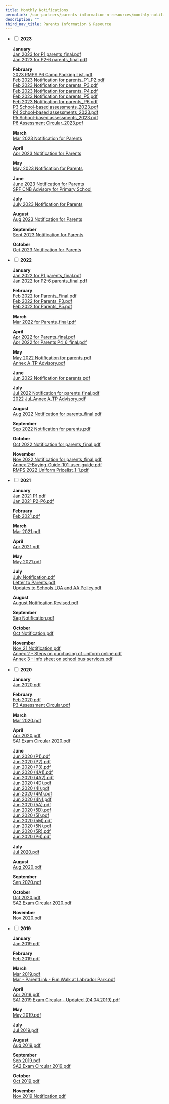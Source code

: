 ```yaml
---
title: Monthly Notifications
permalink: /our-partners/parents-information-n-resources/monthly-notifications/
description: ""
third_nav_title: Parents Information & Resource
---
```

<ul class="jekyllcodex_accordion">
<li><input id="accordion1" type="checkbox"> <label for="accordion1"><strong>2023</strong></label>
<div>
<p><strong>January<br></strong><a href="/files/Jan%202023%20for%20P1%20parents_final.pdf">Jan 2023 for P1 parents_final.pdf</a><br><a href="/files/Jan%202023%20for%20P2-6%20parents_final.pdf">Jan 2023 for P2-6 parents_final.pdf</a></p>
<p><strong>February<br></strong><a href="/files/2023%20RMPS%20P6%20Camp%20Packing%20List.pdf">2023 RMPS P6 Camp Packing List.pdf</a><br><a href="/files/Feb%202023%20Notification%20for%20parents_P1_P2.pdf">Feb 2023 Notification for parents_P1_P2.pdf</a><br><a href="/files/Feb%202023%20Notification%20for%20parents_P3.pdf">Feb 2023 Notification for parents_P3.pdf</a><br><a href="/files/Feb%202023%20Notification%20for%20parents_P4.pdf">Feb 2023 Notification for parents_P4.pdf</a><br><a href="/files/Feb%202023%20Notification%20for%20parents_P5.pdf">Feb 2023 Notification for parents_P5.pdf</a><br><a href="/files/Feb%202023%20Notification%20for%20parents_P6.pdf">Feb 2023 Notification for parents_P6.pdf</a><br><a href="/files/P3%20School-based%20assessments_2023.pdf">P3 School-based assessments_2023.pdf</a><br><a href="/files/P4%20School-based%20assessments_2023.pdf">P4 School-based assessments_2023.pdf</a><br><a href="/files/P5%20School-based%20assessments_2023.pdf">P5 School-based assessments_2023.pdf</a><br><a href="/files/P6%20Assessment%20Circular_2023.pdf">P6 Assessment Circular_2023.pdf</a></p>
	<p><strong>March<br></strong><a href="/files/Mar%202023%20Notification%20for%20parents_final.pdf">Mar 2023 Notification for Parents</a></p>
	<p><strong>April<br></strong><a href="/files/apr%202023%20notification%20for%20parents.pdf">Apr 2023 Notification for Parents</a></p>
<p><strong>May<br></strong><a href="/files/may%202023%20notification%20for%20parents_final.pdf">May 2023 Notification for Parents</a></p>
	<p><strong>June<br></strong><a href="/files/jun%202023%20notification%20for%20parents.pdf">June 2023 Notification for Parents</a><br><a href="/files/spf%20%20cnb%20advisory%20for%20primary%20school.pdf">SPF CNB Advisory for Primary School</a>
	</p>
		<p><strong>July<br></strong><a target="_blank" href="/files/jul%202023%20notification%20for%20parents.pdf">July 2023 Notification for Parents</a>
	</p>
	<p><strong>August<br></strong><a target="_blank" href="/files/aug%202023%20notification%20for%20parents.pdf">Aug 2023 Notification for Parents</a>
	</p>
	<p><strong>September<br></strong><a target="_blank" href="/files/Monthly%20Notifications/sep%202023%20notification%20for%20parents.pdf">Sept 2023 Notification for Parents</a>
	</p>
	<p><strong>October<br></strong><a target="_blank" href="/files/Monthly%20Notifications/oct%202023%20notification%20for%20parents.pdf">Oct 2023 Notification for Parents</a>
	</p>
</div>
</li>
<li><input id="accordion2" type="checkbox"> <label for="accordion2"><strong>2022</strong></label>
<div>
<p><strong>January<br></strong><a href="/files/Jan%202022%20for%20P1%20parents_final.pdf">Jan 2022 for P1 parents_final.pdf</a><br><a href="/files/Jan%202022%20for%20P2-6%20parents_final.pdf">Jan 2022 for P2-6 parents_final.pdf</a></p>
<p><strong>February<br></strong><a href="/files/Feb%202022%20for%20Parents_Final.pdf">Feb 2022 for Parents_Final.pdf</a><br><a href="/files/Feb%202022%20for%20Parents_P3.pdf">Feb 2022 for Parents_P3.pdf</a><br><a href="/files/Feb%202022%20for%20Parents_P5.pdf">Feb 2022 for Parents_P5.pdf</a></p>
<p><strong>March<br></strong><a href="/files/Mar%202022%20for%20Parents_final.pdf">Mar 2022 for Parents_final.pdf</a></p>
<p><strong>April<br></strong><a href="/files/Apr%202022%20for%20Parents_final.pdf">Apr 2022 for Parents_final.pdf</a><br><a href="/files/Apr%202022%20for%20Parents%20P4_6_final.pdf">Apr 2022 for Parents P4_6_final.pdf</a></p>
<p><strong>May<br></strong><a href="/files/May%202022%20Notification%20for%20parents.pdf">May 2022 Notification for parents.pdf</a><br><a href="/files/Annex%20A_TP%20Advisory.pdf">Annex A_TP Advisory.pdf</a></p>
<p><strong>June<br></strong><a href="/files/Jun%202022%20Notification%20for%20parents.pdf">Jun 2022 Notification for parents.pdf</a></p>
<p><strong>July<br></strong><a href="/files/Jul%202022%20Notification%20for%20parents_final.pdf">Jul 2022 Notification for parents_final.pdf</a><br><a href="/files/2022%20Jul_Annex%20A_TP%20Advisory.pdf">2022 Jul_Annex A_TP Advisory.pdf</a></p>
<p><strong>August<br></strong><a href="/files/Aug%202022%20Notification%20for%20parents_final.pdf">Aug 2022 Notification for parents_final.pdf</a></p>
<p><strong>September<br></strong><a href="/files/Sep%202022%20Notification%20for%20parents.pdf">Sep 2022 Notification for parents.pdf</a></p>
<p><strong>October<br></strong><a href="/files/Oct%202022%20Notification%20for%20parents_final.pdf">Oct 2022 Notification for parents_final.pdf</a></p>
<p><strong>November<br></strong><a href="/files/Nov%202022%20Notification%20for%20parents_final.pdf">Nov 2022 Notification for parents_final.pdf</a><br><a href="/files/Annex%202-Buying-Guide-101-user-guide.pdf">Annex 2-Buying-Guide-101-user-guide.pdf</a><br><a href="/files/RMPS%202022%20Uniform%20Pricelist_1-1.pdf">RMPS 2022 Uniform Pricelist_1-1.pdf</a></p>
</div>
</li>
<li><input id="accordion3" type="checkbox"> <label for="accordion3"><strong>2021</strong></label>
<div>
<p><strong>January</strong><br><a href="/files/Jan%202021%20P1.pdf">Jan 2021 P1.pdf</a><br><a href="/files/Jan%202021%20P2-P6.pdf">Jan 2021 P2-P6.pdf</a></p>
<p><strong>February<br></strong><a href="/files/Feb%202021.pdf">Feb 2021.pdf</a></p>
<p><strong>March<br></strong><a href="/files/Mar%202021.pdf">Mar 2021.pdf</a></p>
<p><strong>April<br></strong><a href="/files/Apr%202021.pdf">Apr 2021.pdf</a></p>
<p><strong>May<br></strong><a href="/files/May%202021.pdf">May 2021.pdf</a></p>
<p><strong>July<br></strong><a href="/files/July%20Notification.pdf">July Notification.pdf</a><br><a href="/files/Letter%20to%20Parents.pdf">Letter to Parents.pdf</a><br><a href="/files/Updates%20to%20Schools%20LOA%20and%20AA%20Policy.pdf">Updates to Schools LOA and AA Policy.pdf</a></p>
<p><strong>August<br></strong><a href="/files/August%20Notification%20Revised.pdf">August Notification Revised.pdf</a></p>
<p><strong>September<br></strong><a href="/files/Sep%20Notification.pdf">Sep Notification.pdf</a></p>
<p><strong>October<br></strong><a href="/files/Oct%20Notification.pdf">Oct Notification.pdf</a></p>
<p><strong>November<br></strong><a href="/files/Nov_21%20Notification.pdf">Nov_21 Notification.pdf</a><br><a href="/files/Annex%202%20-%20Steps%20on%20purchasing%20of%20uniform%20online.pdf">Annex 2 - Steps on purchasing of uniform online.pdf</a><br><a href="/files/Annex%203%20-%20Info%20sheet%20on%20school%20bus%20services.pdf">Annex 3 - Info sheet on school bus services.pdf</a></p>
</div>
</li>
<li><input id="accordion4" type="checkbox"> <label for="accordion4"><strong>2020</strong></label>
<div>
<p><strong>January<br></strong><a href="/files/Jan%202020.pdf">Jan 2020.pdf</a></p>
<p><strong>February&nbsp;<br></strong><a href="/files/Feb%202020.pdf">Feb 2020.pdf</a><br><a href="/files/P3%20Assessment%20Circular.pdf">P3 Assessment Circular.pdf</a></p>
<p><strong>March<br></strong><a href="/files/Mar%202020.pdf">Mar 2020.pdf</a></p>
<p><strong>April</strong>&nbsp;<br><a href="/files/Apr%202020.pdf">Apr 2020.pdf</a><br><a href="/files/SA1%20Exam%20Circular%202020.pdf">SA1 Exam Circular 2020.pdf</a></p>
<p><strong>June<br></strong><a href="/files/Jun%202020%20(P1).pdf">Jun 2020 (P1).pdf</a><br><a href="/files/Jun%202020%20(P2).pdf">Jun 2020 (P2).pdf</a><br><a href="/files/Jun%202020%20(P3).pdf">Jun 2020 (P3).pdf</a><br><a href="/files/Jun%202020%20(4A1).pdf">Jun 2020 (4A1).pdf</a><br><a href="/files/Jun%202020%20(4A2).pdf">Jun 2020 (4A2).pdf</a><br><a href="/files/Jun%202020%20(4D).pdf">Jun 2020 (4D).pdf</a><br><a href="/files/un%202020%20(4I).pdf">Jun 2020 (4I).pdf</a><br><a href="/files/Jun%202020%20(4M).pdf">Jun 2020 (4M).pdf</a><br><a href="/files/Jun%202020%20(4N).pdf">Jun 2020 (4N).pdf</a><br><a href="/files/Jun%202020%20(5A).pdf">Jun 2020 (5A).pdf</a><br><a href="/files/Jun%202020%20(5D).pdf">Jun 2020 (5D).pdf</a><br><a href="/files/Jun%202020%20(5I).pdf">Jun 2020 (5I).pdf</a><br><a href="/files/Jun%202020%20(5M).pdf">Jun 2020 (5M).pdf</a><br><a href="/files/Jun%202020%20(5N).pdf">Jun 2020 (5N).pdf</a><br><a href="/files/Jun%202020%20(5R).pdf">Jun 2020 (5R).pdf</a><br><a href="/files/Jun%202020%20(P6).pdf">Jun 2020 (P6).pdf</a></p>
<p><strong>July<br></strong><a href="/files/Jul%202020.pdf">Jul 2020.pdf</a></p>
<p><strong>August<br></strong><a href="/files/Aug%202020.pdf">Aug 2020.pdf</a></p>
<p><strong>September<br></strong><a href="/files/Sep%202020.pdf">Sep 2020.pdf</a></p>
<p><strong>October<br></strong><a href="/files/Oct%202020.pdf">Oct 2020.pdf</a><br><a href="/files/SA2%20Exam%20Circular%202020.pdf">SA2 Exam Circular 2020.pdf</a></p>
<p><strong>November<br></strong><a href="/files/Nov%202020.pdf">Nov 2020.pdf</a></p>
</div>
</li>
<li><input id="accordion5" type="checkbox"> <label for="accordion5"><strong>2019</strong></label>
<div>
<p><strong>January<br></strong><a href="/files/Jan%202019.pdf">Jan 2019.pdf</a></p>
<p><strong>February<br></strong><a href="/files/Feb%202019.pdf">Feb 2019.pdf</a></p>
<p><strong>March<br></strong><a href="/files/Mar%202019.pdf">Mar 2019.pdf</a><br><a href="/files/Mar%20-%20ParentLink%20-%20Fun%20Walk%20at%20Labrador%20Park.pdf">Mar - ParentLink - Fun Walk at Labrador Park.pdf</a></p>
<p><strong>April<br></strong><a href="/files/Apr%202019.pdf">Apr 2019.pdf</a><br><a href="/files/SA1%202019%20%20Exam%20Circular%20-%20Updated%20(04042019).pdf">SA1 2019 Exam Circular - Updated (04.04.2019).pdf</a></p>
<p><strong>May<br></strong><a href="/files/May%202019.pdf">May 2019.pdf</a></p>
<p><strong>July<br></strong><a href="/files/Jul%202019.pdf">Jul 2019.pdf</a></p>
<p><strong>August<br></strong><a href="/files/Aug%202019.pdf">Aug 2019.pdf</a></p>
<p><strong>September<br></strong><a href="/files/Sep%202019.pdf">Sep 2019.pdf</a><br><a href="/files/SA2%20Exam%20Circular%202019.pdf">SA2 Exam Circular 2019.pdf</a></p>
<p><strong>October<br></strong><a href="/files/Oct%202019.pdf">Oct 2019.pdf</a></p>
<p><strong>November<br></strong><a href="/files/Nov%202019%20Notification.pdf">Nov 2019 Notification.pdf</a></p>
</div>
</li>
</ul>